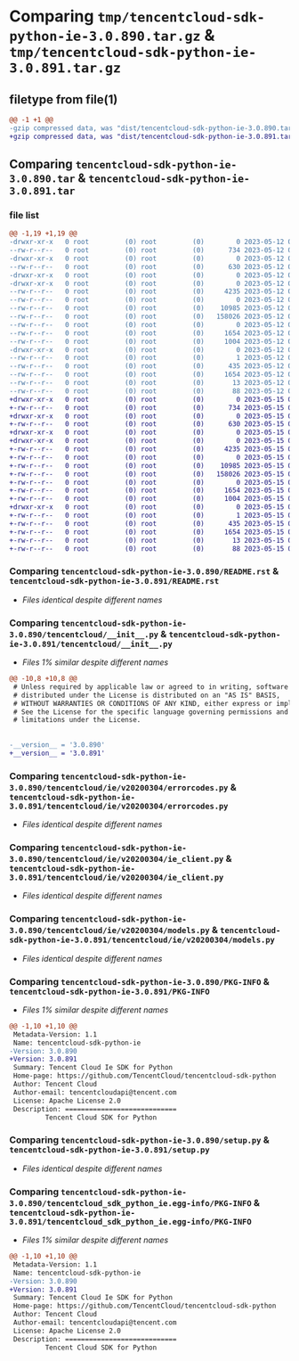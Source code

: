 # Comparing `tmp/tencentcloud-sdk-python-ie-3.0.890.tar.gz` & `tmp/tencentcloud-sdk-python-ie-3.0.891.tar.gz`

## filetype from file(1)

```diff
@@ -1 +1 @@
-gzip compressed data, was "dist/tencentcloud-sdk-python-ie-3.0.890.tar", last modified: Fri May 12 02:21:37 2023, max compression
+gzip compressed data, was "dist/tencentcloud-sdk-python-ie-3.0.891.tar", last modified: Mon May 15 03:36:46 2023, max compression
```

## Comparing `tencentcloud-sdk-python-ie-3.0.890.tar` & `tencentcloud-sdk-python-ie-3.0.891.tar`

### file list

```diff
@@ -1,19 +1,19 @@
-drwxr-xr-x   0 root         (0) root         (0)        0 2023-05-12 02:21:37.000000 tencentcloud-sdk-python-ie-3.0.890/
--rw-r--r--   0 root         (0) root         (0)      734 2023-05-12 02:21:37.000000 tencentcloud-sdk-python-ie-3.0.890/README.rst
-drwxr-xr-x   0 root         (0) root         (0)        0 2023-05-12 02:21:37.000000 tencentcloud-sdk-python-ie-3.0.890/tencentcloud/
--rw-r--r--   0 root         (0) root         (0)      630 2023-05-12 02:21:37.000000 tencentcloud-sdk-python-ie-3.0.890/tencentcloud/__init__.py
-drwxr-xr-x   0 root         (0) root         (0)        0 2023-05-12 02:21:37.000000 tencentcloud-sdk-python-ie-3.0.890/tencentcloud/ie/
-drwxr-xr-x   0 root         (0) root         (0)        0 2023-05-12 02:21:37.000000 tencentcloud-sdk-python-ie-3.0.890/tencentcloud/ie/v20200304/
--rw-r--r--   0 root         (0) root         (0)     4235 2023-05-12 02:21:37.000000 tencentcloud-sdk-python-ie-3.0.890/tencentcloud/ie/v20200304/errorcodes.py
--rw-r--r--   0 root         (0) root         (0)        0 2023-05-12 02:21:37.000000 tencentcloud-sdk-python-ie-3.0.890/tencentcloud/ie/v20200304/__init__.py
--rw-r--r--   0 root         (0) root         (0)    10985 2023-05-12 02:21:37.000000 tencentcloud-sdk-python-ie-3.0.890/tencentcloud/ie/v20200304/ie_client.py
--rw-r--r--   0 root         (0) root         (0)   158026 2023-05-12 02:21:37.000000 tencentcloud-sdk-python-ie-3.0.890/tencentcloud/ie/v20200304/models.py
--rw-r--r--   0 root         (0) root         (0)        0 2023-05-12 02:21:37.000000 tencentcloud-sdk-python-ie-3.0.890/tencentcloud/ie/__init__.py
--rw-r--r--   0 root         (0) root         (0)     1654 2023-05-12 02:21:37.000000 tencentcloud-sdk-python-ie-3.0.890/PKG-INFO
--rw-r--r--   0 root         (0) root         (0)     1004 2023-05-12 02:21:37.000000 tencentcloud-sdk-python-ie-3.0.890/setup.py
-drwxr-xr-x   0 root         (0) root         (0)        0 2023-05-12 02:21:37.000000 tencentcloud-sdk-python-ie-3.0.890/tencentcloud_sdk_python_ie.egg-info/
--rw-r--r--   0 root         (0) root         (0)        1 2023-05-12 02:21:37.000000 tencentcloud-sdk-python-ie-3.0.890/tencentcloud_sdk_python_ie.egg-info/dependency_links.txt
--rw-r--r--   0 root         (0) root         (0)      435 2023-05-12 02:21:37.000000 tencentcloud-sdk-python-ie-3.0.890/tencentcloud_sdk_python_ie.egg-info/SOURCES.txt
--rw-r--r--   0 root         (0) root         (0)     1654 2023-05-12 02:21:37.000000 tencentcloud-sdk-python-ie-3.0.890/tencentcloud_sdk_python_ie.egg-info/PKG-INFO
--rw-r--r--   0 root         (0) root         (0)       13 2023-05-12 02:21:37.000000 tencentcloud-sdk-python-ie-3.0.890/tencentcloud_sdk_python_ie.egg-info/top_level.txt
--rw-r--r--   0 root         (0) root         (0)       88 2023-05-12 02:21:37.000000 tencentcloud-sdk-python-ie-3.0.890/setup.cfg
+drwxr-xr-x   0 root         (0) root         (0)        0 2023-05-15 03:36:46.000000 tencentcloud-sdk-python-ie-3.0.891/
+-rw-r--r--   0 root         (0) root         (0)      734 2023-05-15 03:36:46.000000 tencentcloud-sdk-python-ie-3.0.891/README.rst
+drwxr-xr-x   0 root         (0) root         (0)        0 2023-05-15 03:36:46.000000 tencentcloud-sdk-python-ie-3.0.891/tencentcloud/
+-rw-r--r--   0 root         (0) root         (0)      630 2023-05-15 03:36:46.000000 tencentcloud-sdk-python-ie-3.0.891/tencentcloud/__init__.py
+drwxr-xr-x   0 root         (0) root         (0)        0 2023-05-15 03:36:46.000000 tencentcloud-sdk-python-ie-3.0.891/tencentcloud/ie/
+drwxr-xr-x   0 root         (0) root         (0)        0 2023-05-15 03:36:46.000000 tencentcloud-sdk-python-ie-3.0.891/tencentcloud/ie/v20200304/
+-rw-r--r--   0 root         (0) root         (0)     4235 2023-05-15 03:36:46.000000 tencentcloud-sdk-python-ie-3.0.891/tencentcloud/ie/v20200304/errorcodes.py
+-rw-r--r--   0 root         (0) root         (0)        0 2023-05-15 03:36:46.000000 tencentcloud-sdk-python-ie-3.0.891/tencentcloud/ie/v20200304/__init__.py
+-rw-r--r--   0 root         (0) root         (0)    10985 2023-05-15 03:36:46.000000 tencentcloud-sdk-python-ie-3.0.891/tencentcloud/ie/v20200304/ie_client.py
+-rw-r--r--   0 root         (0) root         (0)   158026 2023-05-15 03:36:46.000000 tencentcloud-sdk-python-ie-3.0.891/tencentcloud/ie/v20200304/models.py
+-rw-r--r--   0 root         (0) root         (0)        0 2023-05-15 03:36:46.000000 tencentcloud-sdk-python-ie-3.0.891/tencentcloud/ie/__init__.py
+-rw-r--r--   0 root         (0) root         (0)     1654 2023-05-15 03:36:46.000000 tencentcloud-sdk-python-ie-3.0.891/PKG-INFO
+-rw-r--r--   0 root         (0) root         (0)     1004 2023-05-15 03:36:46.000000 tencentcloud-sdk-python-ie-3.0.891/setup.py
+drwxr-xr-x   0 root         (0) root         (0)        0 2023-05-15 03:36:46.000000 tencentcloud-sdk-python-ie-3.0.891/tencentcloud_sdk_python_ie.egg-info/
+-rw-r--r--   0 root         (0) root         (0)        1 2023-05-15 03:36:46.000000 tencentcloud-sdk-python-ie-3.0.891/tencentcloud_sdk_python_ie.egg-info/dependency_links.txt
+-rw-r--r--   0 root         (0) root         (0)      435 2023-05-15 03:36:46.000000 tencentcloud-sdk-python-ie-3.0.891/tencentcloud_sdk_python_ie.egg-info/SOURCES.txt
+-rw-r--r--   0 root         (0) root         (0)     1654 2023-05-15 03:36:46.000000 tencentcloud-sdk-python-ie-3.0.891/tencentcloud_sdk_python_ie.egg-info/PKG-INFO
+-rw-r--r--   0 root         (0) root         (0)       13 2023-05-15 03:36:46.000000 tencentcloud-sdk-python-ie-3.0.891/tencentcloud_sdk_python_ie.egg-info/top_level.txt
+-rw-r--r--   0 root         (0) root         (0)       88 2023-05-15 03:36:46.000000 tencentcloud-sdk-python-ie-3.0.891/setup.cfg
```

### Comparing `tencentcloud-sdk-python-ie-3.0.890/README.rst` & `tencentcloud-sdk-python-ie-3.0.891/README.rst`

 * *Files identical despite different names*

### Comparing `tencentcloud-sdk-python-ie-3.0.890/tencentcloud/__init__.py` & `tencentcloud-sdk-python-ie-3.0.891/tencentcloud/__init__.py`

 * *Files 1% similar despite different names*

```diff
@@ -10,8 +10,8 @@
 # Unless required by applicable law or agreed to in writing, software
 # distributed under the License is distributed on an "AS IS" BASIS,
 # WITHOUT WARRANTIES OR CONDITIONS OF ANY KIND, either express or implied.
 # See the License for the specific language governing permissions and
 # limitations under the License.
 
 
-__version__ = '3.0.890'
+__version__ = '3.0.891'
```

### Comparing `tencentcloud-sdk-python-ie-3.0.890/tencentcloud/ie/v20200304/errorcodes.py` & `tencentcloud-sdk-python-ie-3.0.891/tencentcloud/ie/v20200304/errorcodes.py`

 * *Files identical despite different names*

### Comparing `tencentcloud-sdk-python-ie-3.0.890/tencentcloud/ie/v20200304/ie_client.py` & `tencentcloud-sdk-python-ie-3.0.891/tencentcloud/ie/v20200304/ie_client.py`

 * *Files identical despite different names*

### Comparing `tencentcloud-sdk-python-ie-3.0.890/tencentcloud/ie/v20200304/models.py` & `tencentcloud-sdk-python-ie-3.0.891/tencentcloud/ie/v20200304/models.py`

 * *Files identical despite different names*

### Comparing `tencentcloud-sdk-python-ie-3.0.890/PKG-INFO` & `tencentcloud-sdk-python-ie-3.0.891/PKG-INFO`

 * *Files 1% similar despite different names*

```diff
@@ -1,10 +1,10 @@
 Metadata-Version: 1.1
 Name: tencentcloud-sdk-python-ie
-Version: 3.0.890
+Version: 3.0.891
 Summary: Tencent Cloud Ie SDK for Python
 Home-page: https://github.com/TencentCloud/tencentcloud-sdk-python
 Author: Tencent Cloud
 Author-email: tencentcloudapi@tencent.com
 License: Apache License 2.0
 Description: ============================
         Tencent Cloud SDK for Python
```

### Comparing `tencentcloud-sdk-python-ie-3.0.890/setup.py` & `tencentcloud-sdk-python-ie-3.0.891/setup.py`

 * *Files identical despite different names*

### Comparing `tencentcloud-sdk-python-ie-3.0.890/tencentcloud_sdk_python_ie.egg-info/PKG-INFO` & `tencentcloud-sdk-python-ie-3.0.891/tencentcloud_sdk_python_ie.egg-info/PKG-INFO`

 * *Files 1% similar despite different names*

```diff
@@ -1,10 +1,10 @@
 Metadata-Version: 1.1
 Name: tencentcloud-sdk-python-ie
-Version: 3.0.890
+Version: 3.0.891
 Summary: Tencent Cloud Ie SDK for Python
 Home-page: https://github.com/TencentCloud/tencentcloud-sdk-python
 Author: Tencent Cloud
 Author-email: tencentcloudapi@tencent.com
 License: Apache License 2.0
 Description: ============================
         Tencent Cloud SDK for Python
```

